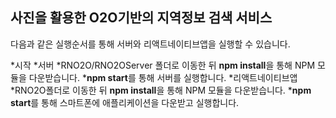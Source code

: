 ﻿## 사진을 활용한 O2O기반의 지역정보 검색 서비스

다음과 같은 실행순서를 통해 서버와 리액트네이티브앱을 실행할 수 있습니다.

*시작
 *서버
  *RNO2O/RNO2OServer 폴더로 이동한 뒤 **npm install**을 통해 NPM 모듈을 다운받습니다.
  ***npm start**를 통해 서버를 실행합니다.
 *리액트네이티브앱
  *RNO2O폴더로 이동한 뒤 **npm install**을 통해 NPM 모듈을 다운받습니다.
  ***npm start**를 통해 스마트폰에 애플리케이션을 다운받고 실행합니다.
